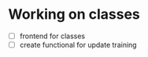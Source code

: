 # Working on classes
 - [ ] frontend for classes
 - [ ] create functional for update training

 <!-- 	"username": "admin",
	"password": "eb1^^$!@",
	"admin": true,
	"email": "norenkonikita@gmail.com",
	"JWT_SECRET": "asokmt(0222asdf23rfsava241rfgeb1^^$!@"
 -->